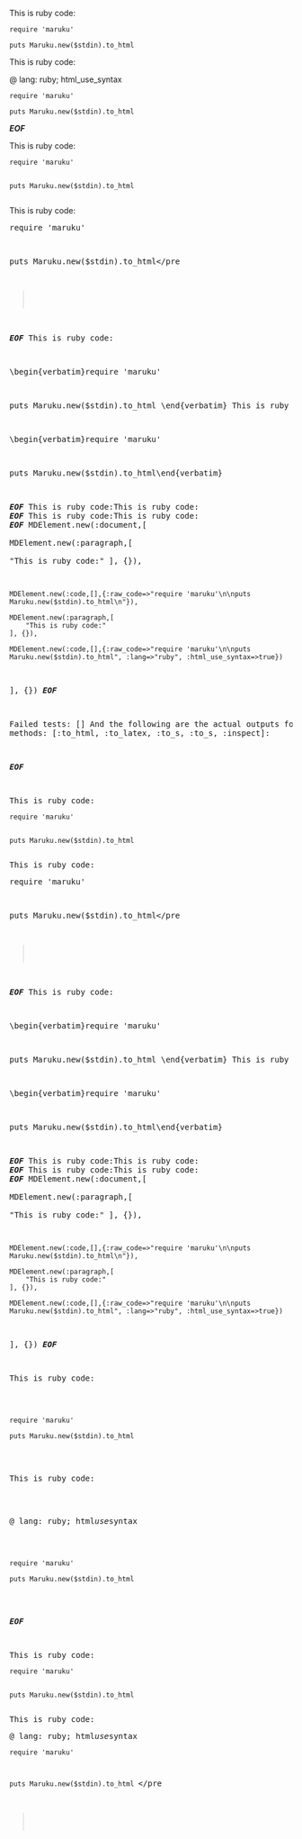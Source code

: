 This is ruby code:

	require 'maruku'
	
	puts Maruku.new($stdin).to_html

This is ruby code:

@ lang: ruby; html_use_syntax

	require 'maruku'
	
	puts Maruku.new($stdin).to_html
***EOF***
<p>This is ruby code:</p
    ><pre
      ><code>require &apos;maruku&apos;

puts Maruku.new($stdin).to_html
</code
    ></pre
    ><p>This is ruby code:</p
    ><pre class='ruby'
      ><span class='ident'>require</span
      > <span class='punct'>'</span
      ><span class='string'>maruku</span
      ><span class='punct'>'</span
      >

<span class='ident'>puts</span
      > <span class='constant'>Maruku</span
      ><span class='punct'>.</span
      ><span class='ident'>new</span
      ><span class='punct'>(</span
      ><span class='global'>$stdin</span
      ><span class='punct'>).</span
      ><span class='ident'>to_html</span
    ></pre
  >
***EOF***
This is ruby code:

\begin{verbatim}require 'maruku'

puts Maruku.new($stdin).to_html
\end{verbatim}
This is ruby code:

\begin{verbatim}require 'maruku'

puts Maruku.new($stdin).to_html\end{verbatim}

***EOF***
This is ruby code:This is ruby code:
***EOF***
This is ruby code:This is ruby code:
***EOF***
MDElement.new(:document,[	
	MDElement.new(:paragraph,[	
		"This is ruby code:"
	], {}),
	
	MDElement.new(:code,[],{:raw_code=>"require 'maruku'\n\nputs Maruku.new($stdin).to_html\n"}),
	
	MDElement.new(:paragraph,[	
		"This is ruby code:"
	], {}),
	
	MDElement.new(:code,[],{:raw_code=>"require 'maruku'\n\nputs Maruku.new($stdin).to_html", :lang=>"ruby", :html_use_syntax=>true})
], {})
***EOF***

Failed tests:   [] 
And the following are the actual outputs for methods:
   [:to_html, :to_latex, :to_s, :to_s, :inspect]:


***EOF***
<p>This is ruby code:</p
    ><pre
      ><code>require &apos;maruku&apos;

puts Maruku.new($stdin).to_html
</code
    ></pre
    ><p>This is ruby code:</p
    ><pre class='ruby'
      ><span class='ident'>require</span
      > <span class='punct'>'</span
      ><span class='string'>maruku</span
      ><span class='punct'>'</span
      >

<span class='ident'>puts</span
      > <span class='constant'>Maruku</span
      ><span class='punct'>.</span
      ><span class='ident'>new</span
      ><span class='punct'>(</span
      ><span class='global'>$stdin</span
      ><span class='punct'>).</span
      ><span class='ident'>to_html</span
    ></pre
  >
***EOF***
This is ruby code:

\begin{verbatim}require 'maruku'

puts Maruku.new($stdin).to_html
\end{verbatim}
This is ruby code:

\begin{verbatim}require 'maruku'

puts Maruku.new($stdin).to_html\end{verbatim}

***EOF***
This is ruby code:This is ruby code:
***EOF***
This is ruby code:This is ruby code:
***EOF***
MDElement.new(:document,[	
	MDElement.new(:paragraph,[	
		"This is ruby code:"
	], {}),
	
	MDElement.new(:code,[],{:raw_code=>"require 'maruku'\n\nputs Maruku.new($stdin).to_html\n"}),
	
	MDElement.new(:paragraph,[	
		"This is ruby code:"
	], {}),
	
	MDElement.new(:code,[],{:raw_code=>"require 'maruku'\n\nputs Maruku.new($stdin).to_html", :lang=>"ruby", :html_use_syntax=>true})
], {})
***EOF***
<p>This is ruby code:</p>

<pre><code>require 'maruku'

puts Maruku.new($stdin).to_html
</code></pre>

<p>This is ruby code:</p>

<p>@ lang: ruby; html<em>use</em>syntax</p>

<pre><code>require 'maruku'

puts Maruku.new($stdin).to_html
</code></pre>

***EOF***
<p>This is ruby code:</p
    ><pre
      ><code>require 'maruku'

puts Maruku.new($stdin).to_html
</code
    ></pre
    ><p>This is ruby code:</p
    ><p>@ lang: ruby; html<em>use</em
      >syntax</p
    ><pre
      ><code>require 'maruku'

puts Maruku.new($stdin).to_html
</code
    ></pre
  >